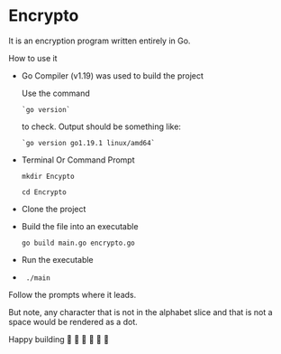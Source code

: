 # Encrypto
It is an encryption program written entirely in Go.

How to use it

- Go Compiler (v1.19) was used to build the project

    Use the command 
    
      `go version`
      
    to check. Output should be something like:
    
      `go version go1.19.1 linux/amd64`
      
- Terminal Or Command Prompt

    `mkdir Encypto`
    
    `cd Encrypto`
    
- Clone the project
- Build the file into an executable

    `go build main.go encrypto.go`
    
- Run the executable
- 
    ` ./main`


Follow the prompts where it leads.

But note, any character that is not in the alphabet slice and that is not a space would be rendered as a dot.

Happy building 🥳 🥳 🥳 🥳 🥳 🥳
